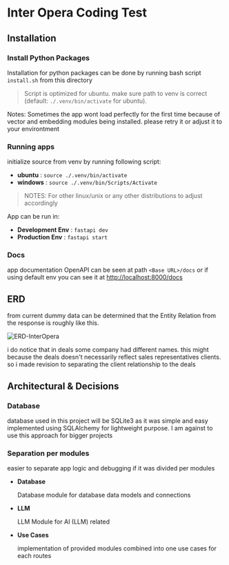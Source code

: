 # Inter Opera Coding Test

## Installation

### Install Python Packages

Installation for python packages can be done by running bash script `install.sh` from this directory

> Script is optimized for ubuntu. make sure path to venv is correct (default: `./.venv/bin/activate` for ubuntu).

Notes: Sometimes the app wont load perfectly for the first time because of vector and embedding modules being installed. please retry it or adjust it to your environtment

### Running apps

initialize source from venv by running following script:

-  **ubuntu** : `source ./.venv/bin/activate`
-  **windows** : `source ./.venv/bin/Scripts/Activate`

> NOTES:
> For other linux/unix or any other distributions to adjust accordingly

App can be run in:

-  **Development Env** : `fastapi dev`
-  **Production Env** : `fastapi start`

### Docs

app documentation OpenAPI can be seen at path `<Base URL>/docs` or if using default env you can see it at <a href="http://localhost:8000/docs">http://localhost:8000/docs</a>

## ERD

from current dummy data can be determined that the Entity Relation from the response is roughly like this.

<img src="InterOpera.svg" alt="ERD-InterOpera"/>

i do notice that in deals some company had different names. this might because the deals doesn't necessarily reflect sales representatives clients. so i made revision to separating the client relationship to the deals

## Architectural & Decisions

### Database

database used in this project will be SQLite3 as it was simple and easy implemented using SQLAlchemy for lightweight purpose. I am against to use this approach for bigger projects

### Separation per modules

easier to separate app logic and debugging if it was divided per modules

-  **Database**

   Database module for database data models and connections

-  **LLM**

   LLM Module for AI (LLM) related

-  **Use Cases**

   implementation of provided modules combined into one use cases for each routes
